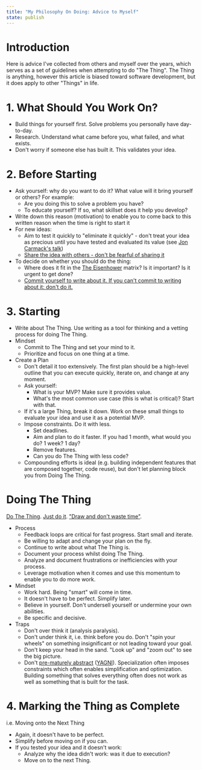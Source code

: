 ```yaml
---
title: "My Philosophy On Doing: Advice to Myself"
state: publish
---
```

# Introduction
Here is advice I've collected from others and myself over the years, which serves as a set of guidelines when attempting to do "The Thing". The Thing is anything, however this article is biased toward software development, but it does apply to other "Things" in life.

# 1. What Should You Work On?
- Build things for yourself first. Solve problems you personally have day-to-day.
- Research. Understand what came before you, what failed, and what exists.
- Don't worry if someone else has built it. This validates your idea.

# 2. Before Starting
- Ask yourself: why do you want to do it? What value will it bring yourself or others? For example:
	- Are you doing this to solve a problem you have?
	- To educate yourself? If so, what skillset does it help you develop?
- Write down this reason (motivation) to enable you to come back to this written reason when the time is right to start it
- For new ideas:
	- Aim to test it quickly to "eliminate it quickly" - don't treat your idea as precious until you have tested and evaluated its value (see [Jon Carmack's talk](https://www.youtube.com/watch?v=dSCBCk4xVa0))
	- [Share the idea with others - don't be fearful of sharing it](https://mitsloan.mit.edu/ideas-made-to-matter/dont-hide-your-ideas-test-them-anyone-who-will-listen#:~:text=I%20am%20of%20the%20strong,years%20ahead%20of%20everyone%20else)
- To decide on whether you should do the thing:
	- Where does it fit in the [The Eisenhower](https://asana.com/resources/eisenhower-matrix) matrix? Is it important? Is it urgent to get done?
	- [Commit yourself to write about it. If you can't commit to writing about it: don't do it.](https://news.ycombinator.com/item?id=43476249#43478469)

# 3. Starting
- Write about The Thing. Use writing as a tool for thinking and a vetting process for doing The Thing.
- Mindset
	- Commit to The Thing and set your mind to it.
	- Prioritize and focus on one thing at a time.
- Create a Plan
	- Don't detail it too extensively. The first plan should be a high-level outline that you can execute quickly, iterate on, and change at any moment.
	- Ask yourself:
		- What is your MVP? Make sure it provides value.
		- What's the most common use case (this is what is critical)? Start with that.
	- If it's a large Thing, break it down. Work on these small things to evaluate your idea and use it as a potential MVP.
	- Impose constraints. Do it with less. 
		- Set deadlines.
		- Aim and plan to do it faster. If you had 1 month, what would you do? 1 week? 1 day?
		- Remove features.
		- Can you do The Thing with less code?
	- Compounding efforts is ideal (e.g. building independent features that are composed together, code reuse), but don't let planning block you from Doing The Thing.

# Doing The Thing
[Do The Thing](https://x.com/ChrisWillx/status/1664302375656357888?lang=en). [Just do it](https://www.youtube.com/watch?v=ZXsQAXx_ao0). ["Draw and don't waste time"](https://www.apollo-magazine.com/how-to-learn-drawing-from-michelangelo/).
- Process
	- Feedback loops are critical for fast progress. Start small and iterate. 
	- Be willing to adapt and change your plan on the fly.
	- Continue to write about what The Thing is.
	- Document your process whilst doing The Thing.
	- Analyze and document frustrations or inefficiencies with your process.
	- Leverage motivation when it comes and use this momentum to enable you to do more work.
- Mindset
	- Work hard. Being "smart" will come in time.
	- It doesn't have to be perfect. Simplify later.
	- Believe in yourself. Don't undersell yourself or undermine your own abilities.
	- Be specific and decisive.
- Traps
	- Don't over think it (analysis paralysis).
	- Don't under think it, i.e. think before you do. Don't "spin your wheels" on something insignificant or not leading toward your goal.
	- Don't keep your head in the sand. "Look up" and "zoom out" to see the big picture.
	- Don't [pre-maturely abstract](https://wiki.c2.com/?PrematureAbstraction) ([YAGNI](https://wiki.c2.com/?YouArentGonnaNeedIt)). Specialization often imposes constraints which often enables simplification and optimization. Building something that solves everything often does not work as well as something that is built for the task.

# 4. Marking the Thing as Complete
i.e. Moving onto the Next Thing
- Again, it doesn't have to be perfect.
- Simplify before moving on if you can.
- If you tested your idea and it doesn't work:
	- Analyze why the idea didn't work: was it due to execution?
	- Move on to the next Thing.